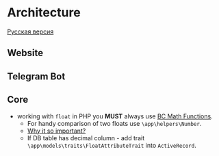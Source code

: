 # Architecture

[Русская версия](ARCHITECTURE.ru.md)

## Website

## Telegram Bot

## Core

- working with `float` in PHP you **MUST** always use [BC Math Functions](https://www.php.net/manual/en/ref.bc.php).
    - For handy comparison of two floats use `\app\helpers\Number`.
    - [Why it so important?](https://stackoverflow.com/questions/3148937/compare-floats-in-php)
    - If DB table has decimal column - add trait `\app\models\traits\FloatAttributeTrait` into `ActiveRecord`.
